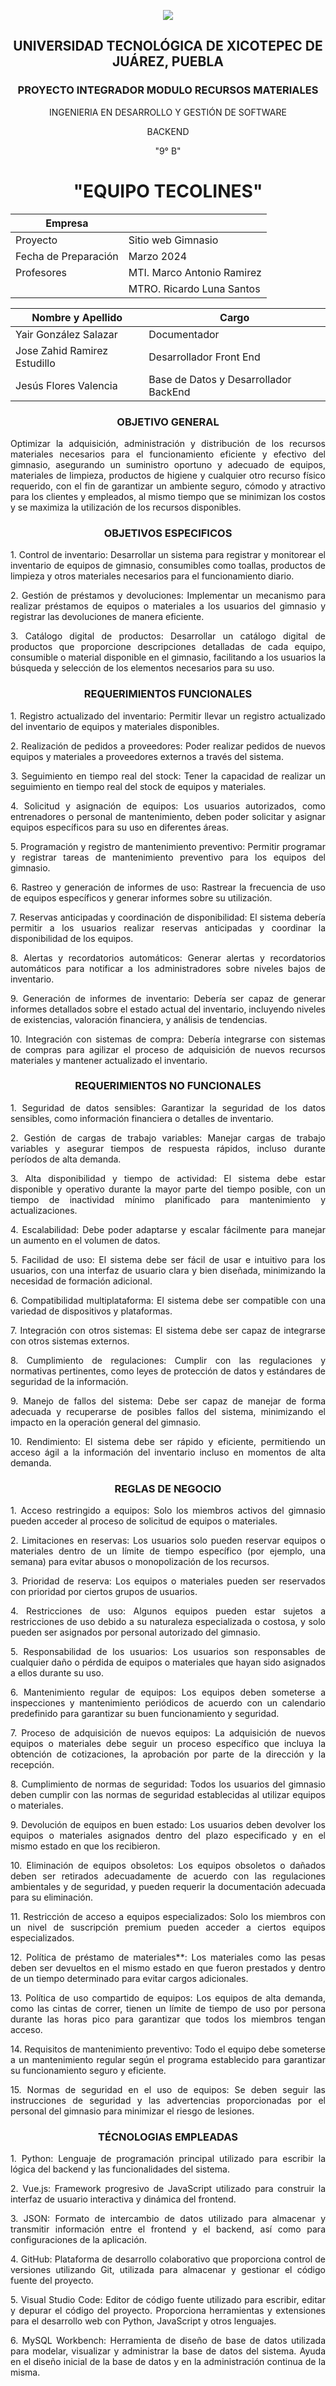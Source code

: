<p align="center">
   <img src="https://github.com/user-attachments/assets/727a3325-10e5-4ff1-9238-ed69534fb5e2">
</p>

<div align="center">
   
## UNIVERSIDAD TECNOLÓGICA DE XICOTEPEC DE JUÁREZ, PUEBLA
### PROYECTO INTEGRADOR MODULO RECURSOS MATERIALES
INGENIERIA EN DESARROLLO Y GESTIÓN DE SOFTWARE 

BACKEND

"9° B"

# "EQUIPO TECOLINES"

| Empresa          |                                |
| ----------------|-------------------------------------|
| Proyecto        | Sitio web Gimnasio                 |
| Fecha de Preparación | Marzo 2024                     |
| Profesores      | MTI. Marco Antonio Ramirez         |
|                 | MTRO. Ricardo Luna Santos         |

| Nombre y Apellido           | Cargo                            |
| --------------------------- | -------------------------------- |
| Yair González Salazar | Documentador                   |
| Jose Zahid Ramirez Estudillo            | Desarrollador Front End |
| Jesús Flores Valencia | Base de Datos y Desarrollador BackEnd |

### OBJETIVO GENERAL
<p align="justify"> 
   Optimizar la adquisición, administración y distribución de los recursos materiales necesarios para el funcionamiento eficiente y efectivo del gimnasio, asegurando un suministro oportuno y adecuado de equipos, materiales de limpieza, productos de higiene y cualquier otro recurso físico requerido, con el fin de garantizar un ambiente seguro, cómodo y atractivo para los clientes y empleados, al mismo tiempo que se minimizan los costos y se maximiza la utilización de los recursos disponibles.
</p>

### OBJETIVOS ESPECIFICOS
<p align="justify">
1. Control de inventario: Desarrollar un sistema para registrar y monitorear el inventario de equipos de gimnasio, consumibles como toallas, productos de limpieza y otros materiales necesarios para el funcionamiento diario.
</p>

<p align="justify">
2. Gestión de préstamos y devoluciones: Implementar un mecanismo para realizar préstamos de equipos o materiales a los usuarios del gimnasio y registrar las devoluciones de manera eficiente.
</p>

<p align="justify">
3. Catálogo digital de productos: Desarrollar un catálogo digital de productos que proporcione descripciones detalladas de cada equipo, consumible o material disponible en el gimnasio, facilitando a los usuarios la búsqueda y selección de los elementos necesarios para su uso.
</p>

### REQUERIMIENTOS FUNCIONALES
<p align="justify">
1. Registro actualizado del inventario: Permitir llevar un registro actualizado del inventario de equipos y materiales disponibles.
</p>

<p align="justify">
2. Realización de pedidos a proveedores: Poder realizar pedidos de nuevos equipos y materiales a proveedores externos a través del sistema.
</p>

<p align="justify">
3. Seguimiento en tiempo real del stock: Tener la capacidad de realizar un seguimiento en tiempo real del stock de equipos y materiales.
</p>

<p align="justify">
4. Solicitud y asignación de equipos: Los usuarios autorizados, como entrenadores o personal de mantenimiento, deben poder solicitar y asignar equipos específicos para su uso en diferentes áreas.
</p>

<p align="justify">
5. Programación y registro de mantenimiento preventivo: Permitir programar y registrar tareas de mantenimiento preventivo para los equipos del gimnasio.
</p>

<p align="justify">
6. Rastreo y generación de informes de uso: Rastrear la frecuencia de uso de equipos específicos y generar informes sobre su utilización.
</p>

<p align="justify">
7. Reservas anticipadas y coordinación de disponibilidad: El sistema debería permitir a los usuarios realizar reservas anticipadas y coordinar la disponibilidad de los equipos.
</p>

<p align="justify">
8. Alertas y recordatorios automáticos: Generar alertas y recordatorios automáticos para notificar a los administradores sobre niveles bajos de inventario.
</p>

<p align="justify">
9. Generación de informes de inventario: Debería ser capaz de generar informes detallados sobre el estado actual del inventario, incluyendo niveles de existencias, valoración financiera, y análisis de tendencias.
</p>

<p align="justify">
10. Integración con sistemas de compra: Debería integrarse con sistemas de compras para agilizar el proceso de adquisición de nuevos recursos materiales y mantener actualizado el inventario.
</p>

### REQUERIMIENTOS NO FUNCIONALES
<p align="justify">
1. Seguridad de datos sensibles: Garantizar la seguridad de los datos sensibles, como información financiera o detalles de inventario.
</p>

<p align="justify">
2. Gestión de cargas de trabajo variables: Manejar cargas de trabajo variables y asegurar tiempos de respuesta rápidos, incluso durante períodos de alta demanda.
</p>

<p align="justify">
3. Alta disponibilidad y tiempo de actividad: El sistema debe estar disponible y operativo durante la mayor parte del tiempo posible, con un tiempo de inactividad mínimo planificado para mantenimiento y actualizaciones.
</p>

<p align="justify">
4. Escalabilidad: Debe poder adaptarse y escalar fácilmente para manejar un aumento en el volumen de datos.
</p>

<p align="justify">
5. Facilidad de uso: El sistema debe ser fácil de usar e intuitivo para los usuarios, con una interfaz de usuario clara y bien diseñada, minimizando la necesidad de formación adicional.
</p>

<p align="justify">
6. Compatibilidad multiplataforma: El sistema debe ser compatible con una variedad de dispositivos y plataformas.
</p>

<p align="justify">
7. Integración con otros sistemas: El sistema debe ser capaz de integrarse con otros sistemas externos.
</p>

<p align="justify">
8. Cumplimiento de regulaciones: Cumplir con las regulaciones y normativas pertinentes, como leyes de protección de datos y estándares de seguridad de la información.
</p>

<p align="justify">
9. Manejo de fallos del sistema: Debe ser capaz de manejar de forma adecuada y recuperarse de posibles fallos del sistema, minimizando el impacto en la operación general del gimnasio.
</p>

<p align="justify">
10. Rendimiento: El sistema debe ser rápido y eficiente, permitiendo un acceso ágil a la información del inventario incluso en momentos de alta demanda.
</p>

### REGLAS DE NEGOCIO

<p align="justify">
1. Acceso restringido a equipos: Solo los miembros activos del gimnasio pueden acceder al proceso de solicitud de equipos o materiales.
</p>

<p align="justify">
2. Limitaciones en reservas: Los usuarios solo pueden reservar equipos o materiales dentro de un límite de tiempo específico (por ejemplo, una semana) para evitar abusos o monopolización de los recursos.
</p>

<p align="justify">
3. Prioridad de reserva: Los equipos o materiales pueden ser reservados con prioridad por ciertos grupos de usuarios.
</p>

<p align="justify">
4. Restricciones de uso: Algunos equipos pueden estar sujetos a restricciones de uso debido a su naturaleza especializada o costosa, y solo pueden ser asignados por personal autorizado del gimnasio.
</p>

<p align="justify">
5. Responsabilidad de los usuarios: Los usuarios son responsables de cualquier daño o pérdida de equipos o materiales que hayan sido asignados a ellos durante su uso.
</p>

<p align="justify">
6. Mantenimiento regular de equipos: Los equipos deben someterse a inspecciones y mantenimiento periódicos de acuerdo con un calendario predefinido para garantizar su buen funcionamiento y seguridad.
</p>

<p align="justify">
7. Proceso de adquisición de nuevos equipos: La adquisición de nuevos equipos o materiales debe seguir un proceso específico que incluya la obtención de cotizaciones, la aprobación por parte de la dirección y la recepción.
</p>

<p align="justify">
8. Cumplimiento de normas de seguridad: Todos los usuarios del gimnasio deben cumplir con las normas de seguridad establecidas al utilizar equipos o materiales.
</p>

<p align="justify">
9. Devolución de equipos en buen estado: Los usuarios deben devolver los equipos o materiales asignados dentro del plazo especificado y en el mismo estado en que los recibieron.
</p>

<p align="justify">
10. Eliminación de equipos obsoletos: Los equipos obsoletos o dañados deben ser retirados adecuadamente de acuerdo con las regulaciones ambientales y de seguridad, y pueden requerir la documentación adecuada para su eliminación.
</p>

<p align="justify">
11. Restricción de acceso a equipos especializados: Solo los miembros con un nivel de suscripción premium pueden acceder a ciertos equipos especializados.
</p>

<p align="justify">
12. Política de préstamo de materiales**: Los materiales como las pesas deben ser devueltos en el mismo estado en que fueron prestados y dentro de un tiempo determinado para evitar cargos adicionales.
</p>

<p align="justify">
13. Política de uso compartido de equipos: Los equipos de alta demanda, como las cintas de correr, tienen un límite de tiempo de uso por persona durante las horas pico para garantizar que todos los miembros tengan acceso.
</p>

<p align="justify">
14. Requisitos de mantenimiento preventivo: Todo el equipo debe someterse a un mantenimiento regular según el programa establecido para garantizar su funcionamiento seguro y eficiente.
</p>

<p align="justify">
15. Normas de seguridad en el uso de equipos: Se deben seguir las instrucciones de seguridad y las advertencias proporcionadas por el personal del gimnasio para minimizar el riesgo de lesiones.
</p>

### TÉCNOLOGIAS EMPLEADAS
<p align="justify">
1. Python: Lenguaje de programación principal utilizado para escribir la lógica del backend y las funcionalidades del sistema.
</p>

<p align="justify">
2. Vue.js: Framework progresivo de JavaScript utilizado para construir la interfaz de usuario interactiva y dinámica del frontend.
</p>

<p align="justify">
3. JSON: Formato de intercambio de datos utilizado para almacenar y transmitir información entre el frontend y el backend, así como para configuraciones de la aplicación.
</p>

<p align="justify">
4. GitHub: Plataforma de desarrollo colaborativo que proporciona control de versiones utilizando Git, utilizada para almacenar y gestionar el código fuente del proyecto.
</p>

<p align="justify">
5. Visual Studio Code: Editor de código fuente utilizado para escribir, editar y depurar el código del proyecto. Proporciona herramientas y extensiones para el desarrollo web con Python, JavaScript y otros lenguajes.
</p>

<p align="justify">
6. MySQL Workbench: Herramienta de diseño de base de datos utilizada para modelar, visualizar y administrar la base de datos del sistema. Ayuda en el diseño inicial de la base de datos y en la administración continua de la misma.
</p>


</div>
